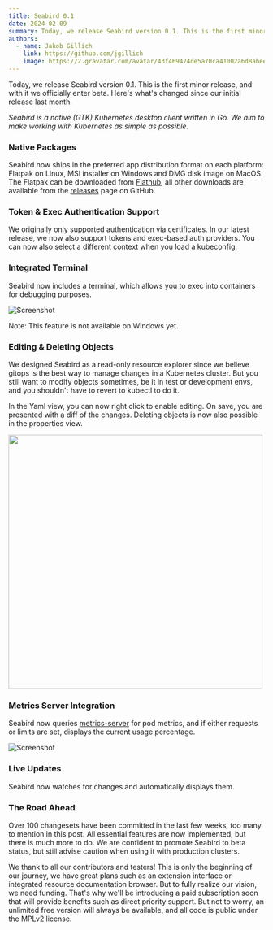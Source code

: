 ```yaml
---
title: Seabird 0.1
date: 2024-02-09
summary: Today, we release Seabird version 0.1. This is the first minor release, and with it we officially enter beta. Here's what's changed since our initial release last month.
authors:
  - name: Jakob Gillich
    link: https://github.com/jgillich
    image: https://2.gravatar.com/avatar/43f469474de5a70ca41002a6d8abee0cb24fd75e7c9e236bdeb918f78ded6429?size=256
---
```


Today, we release Seabird version 0.1. This is the first minor release, and with it we officially enter beta. Here's what's changed since our initial release last month.

_Seabird is a native (GTK) Kubernetes desktop client written in Go. We aim to make working with Kubernetes as simple as possible._

### Native Packages

Seabird now ships in the preferred app distribution format on each platform: Flatpak on Linux, MSI installer on Windows and DMG disk image on MacOS. The Flatpak can be downloaded from [Flathub](https://flathub.org/apps/dev.skynomads.Seabird), all other downloads are available from the [releases](https://github.com/getseabird/seabird/releases) page on GitHub.

### Token & Exec Authentication Support

We originally only supported authentication via certificates. In our latest release, we now also support tokens and exec-based auth providers. You can now also select a different context when you load a kubeconfig.

### Integrated Terminal

Seabird now includes a terminal, which allows you to exec into containers for debugging purposes.

![Screenshot](/images/screenshots/0.1-terminal.png)

Note: This feature is not available on Windows yet.

### Editing & Deleting Objects

We designed Seabird as a read-only resource explorer since we believe gitops is the best way to manage changes in a Kubernetes cluster. But you still want to modify objects sometimes, be it in test or development envs, and you shouldn't have to revert to kubectl to do it.

In the Yaml view, you can now right click to enable editing. On save, you are presented with a diff of the changes. Deleting objects is now also possible in the properties view.

<img src="/images/screenshots/0.1-diff.png" width="500px">

### Metrics Server Integration

Seabird now queries [metrics-server](github.com/kubernetes-sigs/metrics-server) for pod metrics, and if either requests or limits are set, displays the current usage percentage.

![Screenshot](/images/screenshots/0.1-metrics.png)

### Live Updates

Seabird now watches for changes and automatically displays them.

### The Road Ahead

Over 100 changesets have been committed in the last few weeks, too many to mention in this post. All essential features are now implemented, but there is much more to do. We are confident to promote Seabird to beta status, but still advise caution when using it with production clusters.

We thank to all our contributors and testers! This is only the beginning of our journey, we have great plans such as an extension interface or integrated resource documentation browser. But to fully realize our vision, we need funding. That's why we'll be introducing a paid subscription soon that will provide benefits such as direct priority support. But not to worry, an unlimited free version will always be available, and all code is public under the MPLv2 license.
